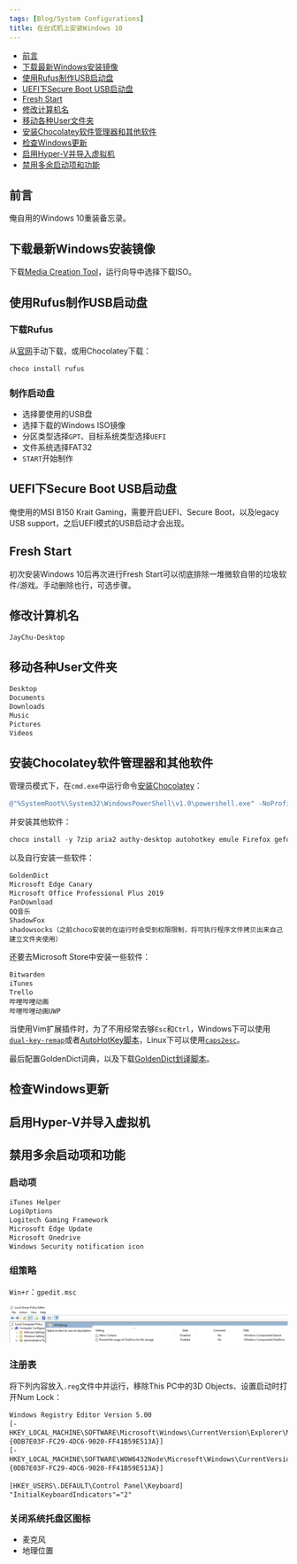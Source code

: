 ```yaml
---
tags: [Blog/System Configurations]
title: 在台式机上安装Windows 10
---
```


- [前言](#前言)
- [下载最新Windows安装镜像](#下载最新windows安装镜像)
- [使用Rufus制作USB启动盘](#使用rufus制作usb启动盘)
- [UEFI下Secure Boot USB启动盘](#uefi下secure-boot-usb启动盘)
- [Fresh Start](#fresh-start)
- [修改计算机名](#修改计算机名)
- [移动各种User文件夹](#移动各种user文件夹)
- [安装Chocolatey软件管理器和其他软件](#安装chocolatey软件管理器和其他软件)
- [检查Windows更新](#检查windows更新)
- [启用Hyper-V并导入虚拟机](#启用hyper-v并导入虚拟机)
- [禁用多余启动项和功能](#禁用多余启动项和功能)

## 前言

俺自用的Windows 10重装备忘录。

## 下载最新Windows安装镜像

下载[Media Creation Tool](https://www.microsoft.com/software-download/windows10)，运行向导中选择下载ISO。

## 使用Rufus制作USB启动盘

### 下载Rufus

从[官网](https://rufus.ie/)手动下载，或用Chocolatey下载：

```powershell
choco install rufus
```

### 制作启动盘

- 选择要使用的USB盘
- 选择下载的Windows ISO镜像
- 分区类型选择`GPT`、目标系统类型选择`UEFI`
- 文件系统选择FAT32
- `START`开始制作

## UEFI下Secure Boot USB启动盘

俺使用的MSI B150 Krait Gaming，需要开启UEFI、Secure Boot，以及legacy USB support，之后UEFI模式的USB启动才会出现。

## Fresh Start

初次安装Windows 10后再次进行Fresh Start可以彻底排除一堆微软自带的垃圾软件/游戏。手动删除也行，可选步骤。

## 修改计算机名

```text
JayChu-Desktop
```

## 移动各种User文件夹

```text
Desktop
Documents
Downloads
Music
Pictures
Videos
```

## 安装Chocolatey软件管理器和其他软件

管理员模式下，在`cmd.exe`中运行命令[安装Chocolatey](https://chocolatey.org/install)：

```powershell
@"%SystemRoot%\System32\WindowsPowerShell\v1.0\powershell.exe" -NoProfile -InputFormat None -ExecutionPolicy Bypass -Command "iex ((New-Object System.Net.WebClient).DownloadString('https://chocolatey.org/install.ps1'))" && SET "PATH=%PATH%;%ALLUSERSPROFILE%\chocolatey\bin"
```

并安装其他软件：

```powershell
choco install -y 7zip aria2 authy-desktop autohotkey emule Firefox geforce-experience geforce-game-ready-driver git logitech-options logitechgaming steam teamviewer tim toggl vlc vscode wechat
```

以及自行安装一些软件：

```text
GoldenDict
Microsoft Edge Canary
Microsoft Office Professional Plus 2019
PanDownload
QQ音乐
ShadowFox
shadowsocks（之前choco安装的在运行时会受到权限限制，将可执行程序文件拷贝出来自己建立文件夹使用）
```

还要去Microsoft Store中安装一些软件：

```text
Bitwarden
iTunes
Trello
哔哩哔哩动画
哔哩哔哩动画UWP
```

当使用Vim扩展插件时，为了不用经常去够`Esc`和`Ctrl`，Windows下可以使用[`dual-key-remap`](https://github.com/ililim/dual-key-remap)或者[AutoHotKey脚本](https://github.com/escape0707/scripts/blob/master/Use%20CapsLock%20in%20Vim.ahk)，Linux下可以使用[`caps2esc`](https://aur.archlinux.org/packages/interception-caps2esc)。

最后配置GoldenDict词典，以及下载[GoldenDict划译脚本](https://github.com/escape0707/scripts)。

## 检查Windows更新

## 启用Hyper-V并导入虚拟机

## 禁用多余启动项和功能

### 启动项

```text
iTunes Helper
LogiOptions
Logitech Gaming Framework
Microsoft Edge Update
Microsoft Onedrive
Windows Security notification icon
```

### 组策略

`Win+r`：`gpedit.msc`

![组策略中禁用Cortana和OneDrive](../attachments/gpedit-disable-cortana-onedrive.png)

### 注册表

将下列内容放入`.reg`文件中并运行，移除This PC中的3D Objects、设置启动时打开Num Lock：

```text
Windows Registry Editor Version 5.00
[-HKEY_LOCAL_MACHINE\SOFTWARE\Microsoft\Windows\CurrentVersion\Explorer\MyComputer\NameSpace\{0DB7E03F-FC29-4DC6-9020-FF41B59E513A}]
[-HKEY_LOCAL_MACHINE\SOFTWARE\WOW6432Node\Microsoft\Windows\CurrentVersion\Explorer\MyComputer\NameSpace\{0DB7E03F-FC29-4DC6-9020-FF41B59E513A}]

[HKEY_USERS\.DEFAULT\Control Panel\Keyboard]
"InitialKeyboardIndicators"="2"
```

### 关闭系统托盘区图标

- 麦克风
- 地理位置
